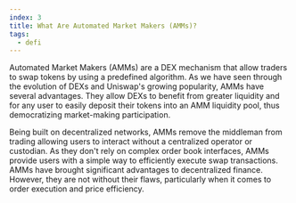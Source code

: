 ```yaml
---
index: 3
title: What Are Automated Market Makers (AMMs)?
tags: 
  - defi
---
```


Automated Market Makers (AMMs) are a DEX mechanism that allow traders to swap tokens by using a predefined algorithm. As we have seen through the evolution of DEXs and Uniswap's growing popularity, AMMs have several advantages. They allow DEXs to benefit from greater liquidity and for any user to easily deposit their tokens into an AMM liquidity pool, thus democratizing market-making participation.

Being built on decentralized networks, AMMs remove the middleman from trading allowing users to interact without a centralized operator or custodian. As they don't rely on complex order book interfaces, AMMs provide users with a simple way to efficiently execute swap transactions. AMMs have brought significant advantages to decentralized finance. However, they are not without their flaws, particularly when it comes to order execution and price efficiency.
